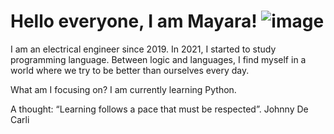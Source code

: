 # Hello everyone, I am Mayara! ![image](https://user-images.githubusercontent.com/81026124/113754724-e646aa00-96e5-11eb-8cf4-ba107797b98a.png)

I am an electrical engineer since 2019. In 2021, I started to study programming language. Between logic and languages, I find myself in a world where we try to be better than ourselves every day.

What am I focusing on?
I am currently learning Python.

A thought:
“Learning follows a pace that must be respected”. Johnny De Carli
